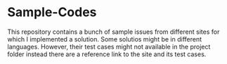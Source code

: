 # Sample-Codes
This repository contains a bunch of sample issues from different sites for which I implemented 
a solution. Some solutios might be in different languages. However, their test cases 
might not available in the project folder instead there are a reference link to the 
site and its test cases.

